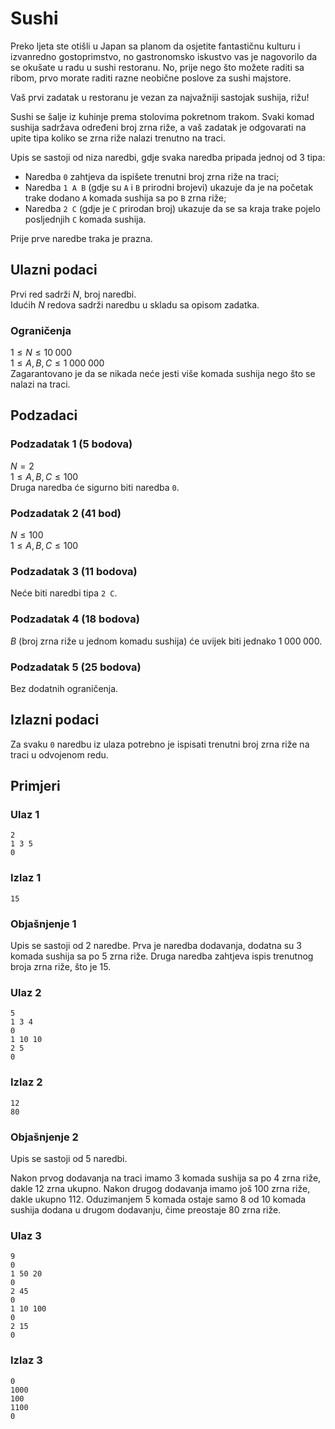 # Sushi

Preko ljeta ste otišli u Japan sa planom da osjetite fantastičnu kulturu i izvanredno gostoprimstvo, no gastronomsko iskustvo vas je nagovorilo da se okušate u radu u sushi restoranu. No, prije nego što možete raditi sa ribom, prvo morate raditi razne neobične poslove za sushi majstore.

Vaš prvi zadatak u restoranu je vezan za najvažniji sastojak sushija, rižu! 

Sushi se šalje iz kuhinje prema stolovima pokretnom trakom. Svaki komad sushija sadržava određeni broj zrna riže, a vaš zadatak je odgovarati na upite tipa koliko se zrna riže nalazi trenutno na traci. 

Upis se sastoji od niza naredbi, gdje svaka naredba pripada jednoj od 3 tipa:
- Naredba `0` zahtjeva da ispišete trenutni broj zrna riže na traci;
- Naredba `1 A B` (gdje su `A` i `B` prirodni brojevi) ukazuje da je na početak trake dodano `A` komada sushija sa po `B` zrna riže;
- Naredba `2 C` (gdje je `C` prirodan broj) ukazuje da se sa kraja trake pojelo posljednjih `C` komada sushija.

Prije prve naredbe traka je prazna.

## Ulazni podaci
Prvi red sadrži $N$, broj naredbi.\
Idućih $N$ redova sadrži naredbu u skladu sa opisom zadatka.

### Ograničenja
$1 \leq N \leq 10\;000$\
$1 \leq A, B, C \leq 1\;000\;000$\
Zagarantovano je da se nikada neće jesti više komada sushija nego što se nalazi na traci.

## Podzadaci

### Podzadatak 1 (5 bodova)
$N=2$\
$1 \leq A, B, C \leq 100$\
Druga naredba će sigurno biti naredba `0`.

### Podzadatak 2 (41 bod)
$N \leq 100$\
$1 \leq A, B, C \leq 100$

### Podzadatak 3 (11 bodova)
Neće biti naredbi tipa `2 C`.

### Podzadatak 4 (18 bodova)
$B$ (broj zrna riže u jednom komadu sushija) će uvijek biti jednako $1\;000\;000$.

### Podzadatak 5 (25 bodova)
Bez dodatnih ograničenja.

## Izlazni podaci

Za svaku `0` naredbu iz ulaza potrebno je ispisati trenutni broj zrna riže na traci u odvojenom redu.

## Primjeri
### Ulaz 1
```
2
1 3 5
0
```
### Izlaz 1
```
15
```
### Objašnjenje 1
Upis se sastoji od 2 naredbe. Prva je naredba dodavanja, dodatna su 3 komada sushija sa po 5 zrna riže. Druga naredba zahtjeva ispis trenutnog broja zrna riže, što je 15.

### Ulaz 2
```
5
1 3 4
0
1 10 10
2 5
0
```
### Izlaz 2
```
12
80
```
### Objašnjenje 2
Upis se sastoji od 5 naredbi.

Nakon prvog dodavanja na traci imamo 3 komada sushija sa po 4 zrna riže, dakle 12 zrna ukupno. Nakon drugog dodavanja imamo još 100 zrna riže, dakle ukupno 112. Oduzimanjem 5 komada ostaje samo 8 od 10 komada sushija dodana u drugom dodavanju, čime preostaje 80 zrna riže.

### Ulaz 3
```
9
0
1 50 20
0
2 45
0
1 10 100
0
2 15
0
```
### Izlaz 3
```
0
1000
100
1100
0
```